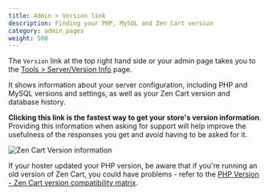 ```yaml
---
title: Admin > Version link 
description: Finding your PHP, MySQL and Zen Cart version
category: admin_pages
weight: 500
---
```


The `Version` link at the top right hand side or your admin page takes you to the 
[Tools > Server/Version Info](/user/admin_pages/tools/server_info/) page. 

It shows information about your server configuration,
including PHP and MySQL versions and settings, as well as 
your Zen Cart version and database history. 

**Clicking this link is the fastest way to get your store's version information**.
Providing this information when asking for support will help improve the usefulness of the responses you get and avoid having to be asked for it.


![Zen Cart Version information](/images/version_link.png) 

If your hoster updated your PHP version, be aware that if you're running an old version of Zen Cart, you could have problems - refer to the [PHP Version - Zen Cart version compatibility matrix](/user/first_steps/server_requirements/#php-version). 

